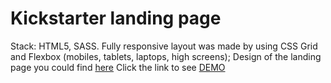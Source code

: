 # Kickstarter landing page

Stack: HTML5, SASS.
Fully responsive layout was made by using CSS Grid and Flexbox (mobiles, tablets, laptops, high screens);
Design of the landing page you could find [here](https://www.figma.com/file/5jdcVOv7NiA0l0HGfqEyHC/%E2%84%9611-(kickstarter)-(Copy)?node-id=0%3A1)
Click the link to see [DEMO](https://alisavlasova.github.io/Kickstarter/)